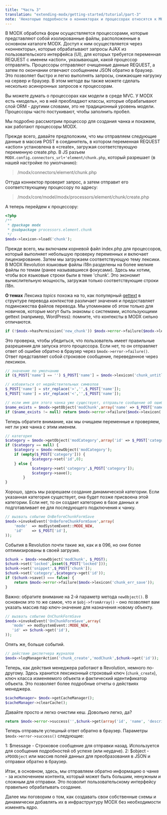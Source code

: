 ```yaml
---
title: "Часть 3"
translation: "extending-modx/getting-started/tutorial/part-3"
note: 'Некоторые подробности о коннекторах и процессорах относятся к MODX раньше 2.3.'
---
```


В MODX обработка форм осуществляется процессорами, которые представляют собой изолированные файлы, расположенные в основном каталоге MODX. Доступ к ним осуществляется через «коннекторы», которые обрабатывают запросы AJAX из пользовательского интерфейса (UI), для которых требуется переменная REQUEST с именем «action», указывающая, какой процессор отправлять. Процессоры отправляют очищенные данные REQUEST, а затем по окончании отвечают сообщением JSON обратно в браузер. Это позволяет быстро и легко выполнять запросы, снижающие нагрузку на сервер и браузер. В этом методе вы также можете сделать несколько асинхронных запросов к процессорам.

Вы можете думать о процессорах как модели в среде MVC. У MODX есть «модель», но в ней преобладают классы, которые обрабатывают слой ORM - другими словами, это не традиционный уровень модели. Процессоры часто постукивают, чтобы заполнить пробел.

Мы подробно рассмотрим процессор для создания чанка и покажем, как работают процессоры MODX.

Прежде всего, давайте предположим, что мы отправляем следующие данные в массив POST в соединитель, в котором переменная REQUEST «action» установлена ​​в «create», загружая соответствующую переменную create.php. В JS разъем `MODX.config.connectors_url+'element/chunk.php`, который разрешает (в нашей настройке по умолчанию):

> /modx/connectors/element/chunk.php

Оттуда коннектор проверит запрос, а затем отправит его соответствующему процессору по адресу:

> /modx/core/model/modx/processors/element/chunk/create.php

А теперь перейдем к процессору:

``` php
<?php
/**
 * @package modx
 * @subpackage processors.element.chunk
 */
$modx->lexicon->load('chunk');
```

Прежде всего, мы включаем корневой файл index.php для процессоров, который выполняет небольшую проверку переменных и включает лицензирование. Затем мы загружаем соответствующую тему лексики. В MODX Revolution языковые файлы i18n разделены на более мелкие файлы по темам (ранее называвшиеся фокусами). Здесь мы хотим, чтобы все языковые строки были в теме 'chunk'. Это экономит вычислительную мощность, загружая только соответствующие строки i18n.

**О темах**
Лексика _topics_ похожа на то, как популярный [gettext](http://www.gnu.org/software/gettext/) в структуре перевода _контекстов_ различает значения и предоставляет подмножества файлов перевода. Мы упоминаем об этом только для новичков, которые могут быть знакомы с системами, использующими gettext (например, WordPress): помните, что контексты в MODX сильно отличаются.

``` php
if (!$modx->hasPermission('new_chunk')) $modx->error->failure($modx->lexicon('permission_denied'));
```

Это проверка, чтобы убедиться, что пользователь имеет правильные разрешения для запуска этого процессора. Если нет, то он отправляет ответ об ошибке обратно в браузер через `$modx->error->failure()`. Ответ представляет собой строковое сообщение, переведенное через лексикон.

``` php
// значение по умолчанию
if ($_POST['name'] == '') $_POST['name'] = $modx->lexicon('chunk_untitled');

// избавиться от недействительных символов
$_POST['name'] = str_replace('>','',$_POST['name']);
$_POST['name'] = str_replace('<','',$_POST['name']);

// если имя для этого чанка уже существует, отправьте сообщение об ошибке
$name_exists = $modx->getObject('modChunk',array('name' => $_POST['name']));
if ($name_exists != null) return $modx->error->failure($modx->lexicon('chunk_err_exists_name'));
```

Теперь обратите внимание, как мы очищаем переменные и проверяем, нет ли уже чанка с этим именем.

``` php
// категория
$category = $modx->getObject('modCategory',array('id' => $_POST['category']));
if ($category == null) {
    $category = $modx->newObject('modCategory');
    if (empty($_POST['category'])) {
            $category->set('id',0);
    } else {
            $category->set('category',$_POST['category']);
            $category->save();
        }
}
```

Хорошо, здесь мы разрешаем создание динамической категории. Если указанная категория существует, она будет позже присвоена этой категории. Если нет, то он создает категорию в базе данных и подготавливает ее для последующего подключения к чанку.

``` php
// вызвать событие OnBeforeChunkFormSave
$modx->invokeEvent('OnBeforeChunkFormSave',array(
    'mode'  => modSystemEvent::MODE_NEW,
    'id'    => $_POST['id'],
));
```

События в Revolution почти такие же, как и в 096, но они более оптимизированы в своей загрузке.

``` php
$chunk = $modx->newObject('modChunk', $_POST);
$chunk->set('locked',isset($_POST['locked']));
$chunk->set('snippet',$_POST['chunk']);
$chunk->set('category',$category->get('id'));
if ($chunk->save() === false) {
    return $modx->error->failure($modx->lexicon('chunk_err_save'));
}
```

Важно: обратите внимание на 2-й параметр метода `newObject()`. В основном это то же самое, что и `$obj->fromArray()` - оно позволяет вам указать массив пар ключ-значение для назначения новому объекту.

``` php
// вызвать событие OnChunkFormSave
$modx->invokeEvent('OnChunkFormSave',array(
   'mode' => modSystemEvent::MODE_NEW,
   'id' => $chunk->get('id'),
));
```

Опять же, больше событий.

``` php
// действие диспетчера журналов
$modx->logManagerAction('chunk_create','modChunk',$chunk->get('id'));
```

Теперь, как действия менеджера работают в Revolution, немного по-другому. Здесь хранится лексиконный строковый ключ (`chunk_create`), ключ класса изменяемого объекта и фактический идентификатор объекта. Это позволяет более подробные отчеты о действиях менеджера.

``` php
$cacheManager= $modx->getCacheManager();
$cacheManager->clearCache();
```

Давайте просто и легко очистим кеш. Довольно легко, да?

``` php
return $modx->error->success('',$chunk->get(array('id', 'name', 'description', 'locked', 'category')));
```

Теперь отправьте успешный ответ обратно в браузер. Параметры `$modx->error->success()` следующие:

1: $message - Строковое сообщение для отправки назад. Используется для сообщения подробностей об успехе (или неудаче).
2: $object - `xPDOObject` или массив полей данных для преобразования в JSON и отправки обратно в браузер.

Итак, в основном, здесь, мы отправляем обратно информацию о чанке - за исключением контента, который может быть большим, ненужным и сложным для отправки. Это позволит пользовательскому интерфейсу правильно обрабатывать создание.

Далее мы поговорим о том, как создавать свои собственные схемы и динамически добавлять их в инфраструктуру MODX без необходимости изменять ядро.

